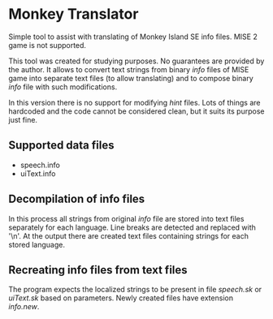 # Monkey Translator
Simple tool to assist with translating of Monkey Island SE info files. MISE 2 game is not supported.

This tool was created for studying purposes. No guarantees are provided by the author. It allows to convert text strings from binary _info_ files of MISE game into separate text files (to allow translating) and to compose binary _info_ file with such modifications.

In this version there is no support for modifying _hint_ files. Lots of things are hardcoded and the code cannot be considered clean, but it suits its purpose just fine.

## Supported data files

- speech.info
- uiText.info

## Decompilation of info files

In this process all strings from original _info_ file are stored into text files separately for each language. Line breaks are detected and replaced with '\n'. At the output there are created text files containing strings for each stored language.

## Recreating info files from text files

The program expects the localized strings to be present in file _speech.sk_ or _uiText.sk_ based on parameters. Newly created files have extension _info.new_.
